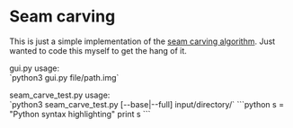 # Seam carving
This is just a simple implementation of the [seam carving algorithm](https://en.wikipedia.org/wiki/Seam_carving). Just wanted to code this myself to get the hang of it.
<P>
<P>
gui.py usage:<br>
`python3 gui.py file/path.img`
<P>
seam_carve_test.py usage:<br>
`python3 seam_carve_test.py [--base|--full] input/directory/`
```python
s = "Python syntax highlighting"
print s
```
